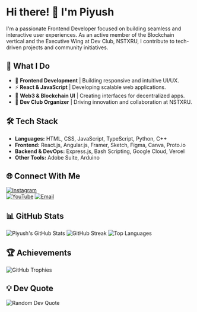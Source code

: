 # Hi there! 👋 I'm Piyush

I'm a passionate Frontend Developer focused on building seamless and interactive user experiences. As an active member of the Blockchain vertical and the Executive Wing at Dev Club, NSTXRU, I contribute to tech-driven projects and community initiatives.

## 🚀 What I Do
- 🎨 **Frontend Development** | Building responsive and intuitive UI/UX.
- ⚡ **React & JavaScript** | Developing scalable web applications.
- 🔗 **Web3 & Blockchain UI** | Creating interfaces for decentralized apps.
- 🚀 **Dev Club Organizer** | Driving innovation and collaboration at NSTXRU.

## 🛠 Tech Stack
- **Languages:** HTML, CSS, JavaScript, TypeScript, Python, C++
- **Frontend:** React.js, Angular.js, Framer, Sketch, Figma, Canva, Proto.io
- **Backend & DevOps:** Express.js, Bash Scripting, Google Cloud, Vercel
- **Other Tools:** Adobe Suite, Arduino

## 🌐 Connect With Me
[![Instagram](https://img.shields.io/badge/Instagram-%23E4405F.svg?logo=Instagram&logoColor=white)](https://instagram.com/piyush.y14)  
[![YouTube](https://img.shields.io/badge/YouTube-%23FF0000.svg?logo=YouTube&logoColor=white)](https://youtube.com/@Piyush(NST'28))  
[![Email](https://img.shields.io/badge/Email-D14836?logo=gmail&logoColor=white)](mailto:piyushydv914@gmail.com)

## 📊 GitHub Stats
![Piyush's GitHub Stats](https://github-readme-stats.vercel.app/api?username=PiyushY111&show_icons=true&theme=tokyonight)
![GitHub Streak](https://github-readme-streak-stats.herokuapp.com/?user=PiyushY111&theme=tokyonight)
![Top Languages](https://github-readme-stats.vercel.app/api/top-langs/?username=PiyushY111&layout=compact&theme=tokyonight)

## 🏆 Achievements
![GitHub Trophies](https://github-profile-trophy.vercel.app/?username=PiyushY111&theme=radical)

## 💡 Dev Quote
![Random Dev Quote](https://quotes-github-readme.vercel.app/api?type=vertical&theme=gruvbox)


